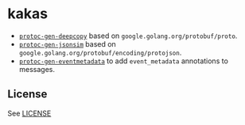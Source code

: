 # kakas

- [`protoc-gen-deepcopy`](./protoc-gen-deepcopy/) based on `google.golang.org/protobuf/proto`.
- [`protoc-gen-jsonsim`](./protoc-gen-jsonshim/) based on `google.golang.org/protobuf/encoding/protojson`.
- [`protoc-gen-eventmetadata`](./protoc-gen-eventmetadata/) to add `event_metadata` annotations to messages.

## License

See [LICENSE](./LICENSE)
